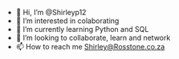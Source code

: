 - 👋 Hi, I’m @Shirleyp12
- 👀 I’m interested in colaborating
- 🌱 I’m currently learning Python and SQL
- 💞️ I’m looking to collaborate, learn and network
- 📫 How to reach me Shirley@Rosstone.co.za

<!---
Shirleyp12/Shirleyp12 is a ✨ special ✨ repository because its `README.md` (this file) appears on your GitHub profile.
You can click the Preview link to take a look at your changes.
--->
